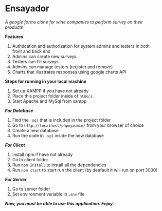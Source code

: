 # Ensayador
*A google forms clone for wine companies to perform survey on their products*


__Features__
1. Authtication and authorization for system admins and testers in both front and back end
1. Admins can create new surveys
1. Testers can fill surveys
1. Admins can manage testers (register and remove)
1. Charts that illustrates responses using google charts API

__Steps for running in your local machine__

1. Set up XAMPP if you have not already
1. Place this project folder inside of `htdocs`
1. Start Apache and MySql from xampp

***For Database***
1. Find the `.sql` that is included in the project folder
1. Go to `http://localhost/phpmyadmin/` from your browser of choice
1. Create a new database
1. Run the code in `.sql` inside the new database

***For Client***
1. Install npm if have not already
1. Go to client folder
1. Run `npm install` to install all the dependencies
1. Run `npm start` to start run the client (by deafault it will run on port 3000)

***For Server***
1. Go to server folder
1. Set environment variable in `.env` file

***Now, you must be able to use this application. Enjoy.***
